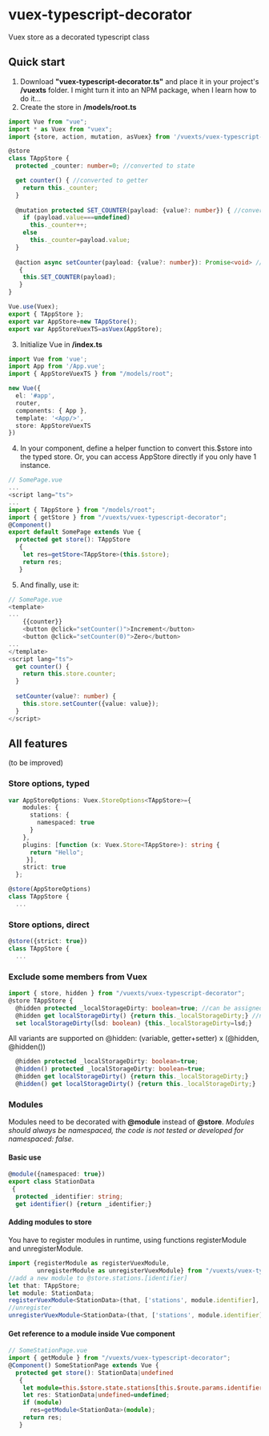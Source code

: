 # vuex-typescript-decorator
Vuex store as a decorated typescript class

## Quick start
1. Download **"vuex-typescript-decorator.ts"** and place it in your project's **/vuexts** folder.
I might turn it into an NPM package, when I learn how to do it...
1. Create the store in **/models/root.ts**
```typescript
import Vue from "vue";
import * as Vuex from "vuex";
import {store, action, mutation, asVuex} from '/vuexts/vuex-typescript-decorator';

@store
class TAppStore {
  protected _counter: number=0; //converted to state

  get counter() { //converted to getter
    return this._counter;
  }
  
  @mutation protected SET_COUNTER(payload: {value?: number}) { //converted to mutation
    if (payload.value===undefined)
      this._counter++;
    else
      this._counter=payload.value;
  }
  
  @action async setCounter(payload: {value?: number}): Promise<void> //converted to action
   {
    this.SET_COUNTER(payload);
   }
}

Vue.use(Vuex);
export { TAppStore };
export var AppStore=new TAppStore();
export var AppStoreVuexTS=asVuex(AppStore);
```

3. Initialize Vue in **/index.ts**
```typescript
import Vue from 'vue';
import App from '/App.vue';
import { AppStoreVuexTS } from "/models/root";

new Vue({
  el: '#app',
  router,
  components: { App },
  template: '<App/>',
  store: AppStoreVuexTS
})
```

4. In your component, define a helper function to convert this.$store into the typed store.
Or, you can access AppStore directly if you only have 1 instance.
```typescript
// SomePage.vue
...
<script lang="ts">
...
import { TAppStore } from "/models/root";
import { getStore } from "/vuexts/vuex-typescript-decorator";
@Component()
export default SomePage extends Vue {
  protected get store(): TAppStore
   {
    let res=getStore<TAppStore>(this.$store);
    return res;
   }
```

5. And finally, use it:
```typescript
// SomePage.vue
<template>
...
    {{counter}}
    <button @click="setCounter()">Increment</button>
    <button @click="setCounter(0)">Zero</button>
...
</template>
<script lang="ts">
  get counter() {
    return this.store.counter;
  }
  
  setCounter(value?: number) {
    this.store.setCounter({value: value});
  }
</script>
```

## All features
(to be improved)
### Store options, typed
```typescript
var AppStoreOptions: Vuex.StoreOptions<TAppStore>={
    modules: {
      stations: {
        namespaced: true
      }
    },
    plugins: [function (x: Vuex.Store<TAppStore>): string {
      return "Hello";
     }],
    strict: true
  };

@store(AppStoreOptions)
class TAppStore {
  ...
```
### Store options, direct
```typescript
@store({strict: true})
class TAppStore {
  ...
```
### Exclude some members from Vuex
```typescript
import { store, hidden } from "/vuexts/vuex-typescript-decorator";
@store TAppStore {
  @hidden protected _localStorageDirty: boolean=true; //can be assigned outside mutations
  @hidden get localStorageDirty() {return this._localStorageDirty;} //not converted to Vuex getter
  set localStorageDirty(lsd: boolean) {this._localStorageDirty=lsd;}
```
All variants are supported on @hidden: (variable, getter+setter) x (@hidden, @hidden())
```typescript
  @hidden protected _localStorageDirty: boolean=true;
  @hidden() protected _localStorageDirty: boolean=true;
  @hidden get localStorageDirty() {return this._localStorageDirty;}
  @hidden() get localStorageDirty() {return this._localStorageDirty;}
```
### Modules
Modules need to be decorated with **@module** instead of **@store**.
*Modules should always be namespaced, the code is not tested or developed for namespaced: false*.
#### Basic use
```typescript
@module({namespaced: true})
export class StationData
 {
  protected _identifier: string;
  get identifier() {return _identifier;}
```
#### Adding modules to store
You have to register modules in runtime, using functions registerModule and unregisterModule.
```typescript
import {registerModule as registerVuexModule,
        unregisterModule as unregisterVuexModule} from "/vuexts/vuex-typescript-decorator";
//add a new module to @store.stations.[identifier]
let that: TAppStore;
let module: StationData;
registerVuexModule<StationData>(that, ['stations', module.identifier], module);
//unregister
unregisterVuexModule<StationData>(that, ['stations', module.identifier]);
```
#### Get reference to a module inside Vue component
```typescript
// SomeStationPage.vue
import { getModule } from "/vuexts/vuex-typescript-decorator";
@Component() SomeStationPage extends Vue {
  protected get store(): StationData|undefined
   {
    let module=this.$store.state.stations[this.$route.params.identifier];
    let res: StationData|undefined=undefined;
    if (module)
      res=getModule<StationData>(module);
    return res;
   }
```
